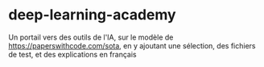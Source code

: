 # deep-learning-academy
Un portail vers des outils de l'IA, sur le modèle de https://paperswithcode.com/sota, en y ajoutant une sélection, des fichiers de test, et des explications en français
